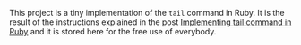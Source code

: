 This project is a tiny implementation of the `tail` command in Ruby. It is the result of the instructions explained in the post [Implementing tail command in Ruby](https://bitsofknowledge.net/implementing-tail-command-in-ruby/) and it is stored here for the free use of everybody.
